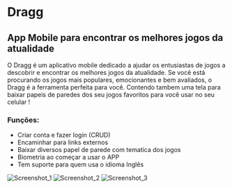 # Dragg
## App Mobile para encontrar os melhores jogos da atualidade
O Dragg é um aplicativo mobile dedicado a ajudar os entusiastas de jogos a descobrir e encontrar os melhores jogos da atualidade. Se você está procurando os jogos mais populares, emocionantes e bem avaliados, o Dragg é a ferramenta perfeita para você. Contendo tambem uma tela para baixar papeis de paredes dos seu jogos favoritos para você usar no seu celular !

### Funções:
- Criar conta e fazer login (CRUD)
- Encaminhar para links externos
- Baixar diversos papel de parede com tematica dos jogos
- Biometria ao começar a usar o APP
- Tem suporte para quem usa o idioma Inglês 


![Screenshot_1](https://github.com/DhominySan/Dragg/assets/127134301/2944c2a4-ee94-46b5-990a-4e8c0e6ec1ef)
![Screenshot_2](https://github.com/DhominySan/Dragg/assets/127134301/1818934b-71a7-4d01-9f67-6681afb1c1a3)
![Screenshot_3](https://github.com/DhominySan/Dragg/assets/127134301/6bb655dd-21eb-46c8-8776-d92eed76c428)
